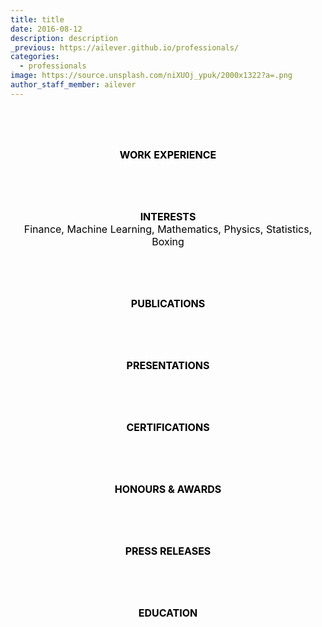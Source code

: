 ```yaml
---
title: title
date: 2016-08-12
description: description
_previous: https://ailever.github.io/professionals/
categories:
  - professionals
image: https://source.unsplash.com/niXUOj_ypuk/2000x1322?a=.png
author_staff_member: ailever
---
```



<br><br><br>
<div align="center" style="font-size:medium;font-weight:bold;color:black;background-color:unset;">WORK EXPERIENCE</div>
<div align="center" style="font-size:medium;font-weight:normal;color:black;background-color:unset;">
</div>

<br><br><br>
<div align="center" style="font-size:medium;font-weight:bold;color:black;background-color:unset;">INTERESTS</div>
<div align="center" style="font-size:medium;font-weight:normal;color:black;background-color:unset;">
  Finance, Machine Learning, Mathematics, Physics, Statistics, Boxing<br>
</div>

<br><br><br>
<div align="center" style="font-size:medium;font-weight:bold;color:black;background-color:unset;">PUBLICATIONS</div>
<div align="center" style="font-size:medium;font-weight:normal;color:black;background-color:unset;">
</div>

<br><br><br>
<div align="center" style="font-size:medium;font-weight:bold;color:black;background-color:unset;">PRESENTATIONS</div>
<div align="center" style="font-size:medium;font-weight:normal;color:black;background-color:unset;">
</div>

<br><br><br>
<div align="center" style="font-size:medium;font-weight:bold;color:black;background-color:unset;">CERTIFICATIONS</div>
<div align="center" style="font-size:medium;font-weight:normal;color:black;background-color:unset;">
</div>

<br><br><br>
<div align="center" style="font-size:medium;font-weight:bold;color:black;background-color:unset;">HONOURS & AWARDS</div>
<div align="center" style="font-size:medium;font-weight:normal;color:black;background-color:unset;">
</div>

<br><br><br>
<div align="center" style="font-size:medium;font-weight:bold;color:black;background-color:unset;">PRESS RELEASES</div>
<div align="center" style="font-size:medium;font-weight:normal;color:black;background-color:unset;">
</div>

<br><br><br>
<div align="center" style="font-size:medium;font-weight:bold;color:black;background-color:unset;">EDUCATION</div>
<div align="center" style="font-size:medium;font-weight:normal;color:black;background-color:unset;">
</div>

<br><br><br>





